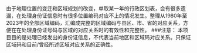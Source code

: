 由于地理位置的变迁和区域规划的改变，单取某一年的行政区划表，会有很多遗漏，在处理身份证信息时有很多位置编码对应不上的情况发生。整理从1980年至2023年的全部区域编码，汇编成完整的区域编码与县区、市、省的对应关系，方便在在处理身份证号码与区域的对应关系时的有效性和完整性。
###注意：
本项目目的是处理已经发出的身份证信息，不代表当前地区和区域码对应关系。只保证区域码和目前/曾经所述区域对应关系的正确性。
